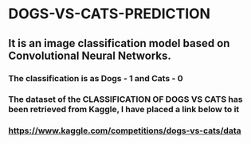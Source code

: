 # DOGS-VS-CATS-PREDICTION

## It is an image classification model based on Convolutional Neural Networks.
### The classification is as Dogs - 1 and Cats - 0 
### The dataset of the CLASSIFICATION OF DOGS VS CATS has been retrieved from Kaggle, I have placed a link below to it
### https://www.kaggle.com/competitions/dogs-vs-cats/data 
